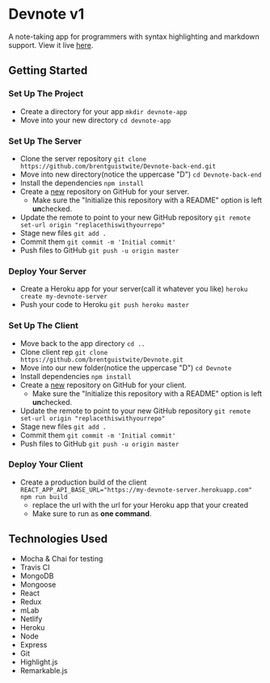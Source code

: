 # Devnote v1
A note-taking app for programmers with syntax highlighting and markdown support. 
View it live [here](https://devnote-demo.netlify.com/).

## Getting Started 

### Set Up The Project
- Create a directory for your app `mkdir devnote-app`
- Move into your new directory `cd devnote-app`

### Set Up The Server 
- Clone the server repository `git clone https://github.com/brentguistwite/Devnote-back-end.git`
- Move into new directory(notice the uppercase "D") `cd Devnote-back-end`
- Install the dependencies `npm install` 
- Create a [new](https://github.com/new) repository on GitHub for your server.
  - Make sure the "Initialize this repository with a README" option is left **un**checked.
- Update the remote to point to your new GitHub repository `git remote set-url origin "replacethiswithyourrepo"`
- Stage new files `git add .`
- Commit them `git commit -m 'Initial commit'`
- Push files to GitHub `git push -u origin master`

### Deploy Your Server
- Create a Heroku app for your server(call it whatever you like) `heroku create my-devnote-server`
- Push your code to Heroku `git push heroku master`

### Set Up The Client
- Move back to the app directory `cd ..`
- Clone client rep `git clone https://github.com/brentguistwite/Devnote.git`
- Move into our new folder(notice the uppercase "D") `cd Devnote`
- Install dependencies `npm install`
- Create a [new](https://github.com/new) repository on GitHub for your client.
  - Make sure the "Initialize this repository with a README" option is left **un**checked.
- Update the remote to point to your new GitHub repository `git remote set-url origin "replacethiswithyourrepo"`
- Stage new files `git add .`
- Commit them `git commit -m 'Initial commit'`
- Push files to GitHub `git push -u origin master`

### Deploy Your Client 
- Create a production build of the client `REACT_APP_API_BASE_URL="https://my-devnote-server.herokuapp.com" npm run build`
  - replace the url with the url for your Heroku app that your created
  - Make sure to run as **one command**.


## Technologies Used
- Mocha & Chai for testing
- Travis CI
- MongoDB
- Mongoose
- React
- Redux
- mLab
- Netlify
- Heroku
- Node
- Express
- Git
- Highlight.js
- Remarkable.js
